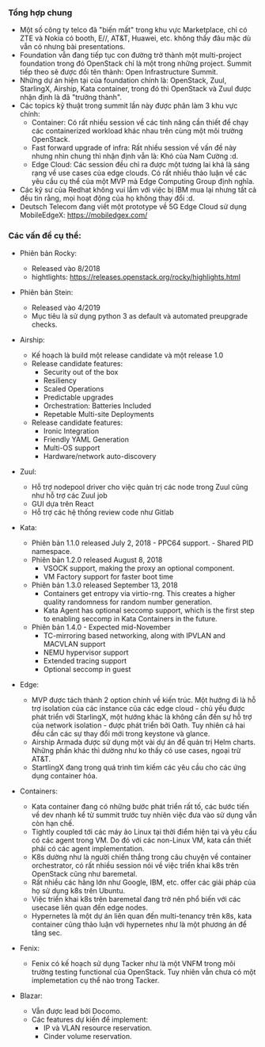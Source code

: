 ### Tổng hợp chung

- Một số công ty telco đã "biến mất" trong khu vực Marketplace, chỉ có ZTE và Nokia có booth, E//, AT&T, Huawei, etc. không thấy đâu mặc dù vẫn có nhưng bài presentations.
- Foundation vẫn đang tiếp tục con đường trở thành một multi-project foundation trong đó OpenStack chỉ là một trong những project. Summit tiếp theo sẽ được đổi tên thành: Open Infrastructure Summit.
- Những dự án hiện tại của foundation chính là: OpenStack, Zuul, StarlingX, Airship, Kata container, trong đó thì OpenStack và Zuul được nhận định là đã "trưởng thành".
- Các topics kỹ thuật trong summit lần này được phân làm 3 khu vực chính:
	- Container: Có rất nhiều session về các tính năng cần thiết để chạy các containerized workload khác nhau trên cùng một môi trường OpenStack.
	- Fast forward upgrade of infra: Rất nhiều session về vấn đề này nhưng nhìn chung thì nhận định vẫn là: Khó của Nam Cường :d.
	- Edge Cloud: Các session đều chỉ ra được một tương lai khá là sáng rạng về use cases của edge clouds. Có rất nhiều thảo luận về các yêu cầu cụ thể của một MVP mà Edge 		Computing Group định nghĩa.
- Các kỹ sư của Redhat không vui lắm với việc bị IBM mua lại nhưng tất cả đều tin rằng, mọi hoạt động của họ không thay đổi :d.
- Deutsch Telecom đang viết một prototype về 5G Edge Cloud sử dụng MobileEdgeX: https://mobiledgex.com/


### Các vấn đề cụ thể:

- Phiên bản Rocky: 
	- Released vào 8/2018
	- hightlights: https://releases.openstack.org/rocky/highlights.html

- Phiên bản Stein:
	- Released vào 4/2019
	- Mục tiêu là sử dụng python 3 as default và automated preupgrade checks.
- Airship:
	- Kế hoạch là build một release candidate và một release 1.0
	- Release candidate features:
		- Security out of the box
		- Resiliency
		- Scaled Operations
		- Predictable upgrades
		- Orchestration: Batteries Included
		- Repetable Multi-site Deployments
	- Release candidate features:
		- Ironic Integration 
		- Friendly YAML Generation 
		- Multi-OS support
		- Hardware/network auto-discovery

- Zuul:
	- Hỗ trợ nodepool driver cho việc quản trị các node trong Zuul cũng như hỗ trợ các Zuul job
	- GUI dựa trên React
	- Hỗ trợ các hệ thống review code như Gitlab

- Kata:
	- Phiên bản 1.1.0 released July 2, 2018 
	    	- PPC64 support. 
	    	- Shared PID namespace. 
	- Phiên bản 1.2.0 released August 8, 2018
		- VSOCK support, making the proxy an optional component.
		- VM Factory support for faster boot time 
	- Phiên bản 1.3.0 released September 13, 2018
		- Containers get entropy via virtio-rng. This creates a higher quality randomness for random number generation.
		- Kata Agent has optional seccomp support, which is the first step to enabling seccomp in Kata Containers in the future.  
	- Phiên bản 1.4.0 - Expected mid-November
		- TC-mirroring based networking, along with IPVLAN and MACVLAN support
		- NEMU hypervisor support
		- Extended tracing support
		- Optional seccomp in guest

- Edge:
	- MVP được tách thành 2 option chính về kiến trúc. Một hướng đi là hỗ trợ isolation của các instance của các edge cloud - chủ yếu được phát triển với StarlingX, một hướng khác là không cần đến sự hỗ trợ của network isolation - được phát triển bởi Oath. Tuy nhiên cả hai đều cần các sự thay đổi mới trong keystone và glance.
	- Airship Armada được sử dụng một vài dự án để quản trị Helm charts. Những phần khác thì dường như ko thấy có use cases, ngoại trừ AT&T.
	- StartlingX đang trong quá trình tìm kiếm các yêu cầu cho các ứng dụng container hóa.

- Containers:
	- Kata container đang có những bước phát triển rất tố, các bước tiến về dev nhanh kể từ summit trước tuy nhiên việc đưa vào sử dụng vẫn còn hạn chế.
	- Tightly coupled tới các máy ảo Linux tại thời điểm hiện tại và yêu cầu có các agent trong VM. Do đó với các non-Linux VM, kata cần thiết phải có các agent implementation.
	- K8s dường như là người chiến thắng trong câu chuyện về container orchestrator, có rất nhiều session nói về việc triển khai k8s trên OpenStack cũng như baremetal.
	- Rất nhiều các hãng lớn như Google, IBM, etc. offer các giải pháp của họ sử dụng k8s trên Ubuntu.
	- Việc triển khai k8s trên baremetal đang trở nên phổ biến với các usecase liên quan đến edge nodes.
	- Hypernetes là một dự án liên quan đến multi-tenancy trên k8s, kata container cũng thảo luận với hypernetes như là một phương án để tăng sec.

- Fenix:
	- Fenix có kế hoạch sử dụng Tacker như là một VNFM trong môi trường testing functional của OpenStack. Tuy nhiên vẫn chưa có một implemetation cụ thể nào trong Tacker.

- Blazar:
	- Vẫn được lead bởi Docomo.
	- Các features dự kiến để implement:
		- IP và VLAN resource reservation.
		- Cinder volume reservation.

	
